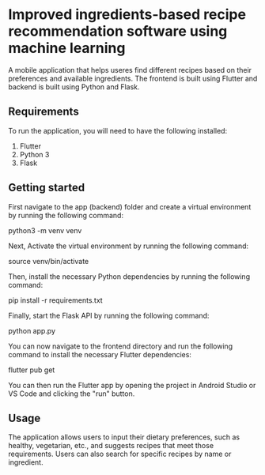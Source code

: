 # Improved ingredients-based recipe recommendation software using machine learning

A mobile application that helps useres find different recipes based on their preferences and available ingredients. The frontend is built using Flutter and backend is built using Python and Flask.

## Requirements

To run the application, you will need to have the following installed:

1. Flutter
2. Python 3
3. Flask

## Getting started

First navigate to the app (backend) folder and create a virtual environment by running the following command:

python3 -m venv venv

Next, Activate the virtual environment by running the following command:

source venv/bin/activate

Then, install the necessary Python dependencies by running the following command:

pip install -r requirements.txt

Finally, start the Flask API by running the following command:

python app.py

You can now navigate to the frontend directory and run the following command to install the necessary Flutter dependencies:

flutter pub get

You can then run the Flutter app by opening the project in Android Studio or VS Code and clicking the "run" button.

## Usage

The application allows users to input their dietary preferences, such as healthy, vegetarian, etc., and suggests recipes that meet those requirements. Users can also search for specific recipes by name or ingredient.
